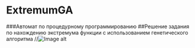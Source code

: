 # ExtremumGA
###Автомат по процедурному программированию
##Решение задания по нахождению экстремума функции с использованием генетического алгоритма
//![Image alt](https://github.com/{username}/{repository}/raw/{branch}/{path}/image.png)
